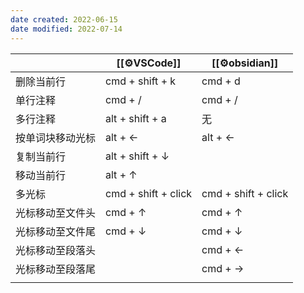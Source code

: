 ```yaml
---
date created: 2022-06-15
date modified: 2022-07-14
---
```


| | [[⚙VSCode]] |[[⚙obsidian]] |
| ---------------- | ------------------- | ------------ |
| 删除当前行 | cmd + shift + k | cmd + d |
| 单行注释 | cmd + / | cmd + / |
| 多行注释 | alt + shift + a | 无 |
| 按单词块移动光标 | alt + ← | alt + ← |
| 复制当前行 | alt + shift + ↓ | |
| 移动当前行 | alt + ↑ | |
| 多光标 | cmd + shift + click | cmd + shift + click |
| 光标移动至文件头 | cmd + ↑ | cmd + ↑ |
| 光标移动至文件尾 | cmd + ↓ | cmd + ↓ |
| 光标移动至段落头 | | cmd + ← |
| 光标移动至段落尾 | | cmd + → |
| | | |